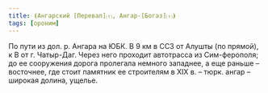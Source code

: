 ```yaml
---
title: ⦗Ангарский [Перевал]⒯, Ангар-[Богаз]⒯⦘
tags: [ороним]
---
```


По пути из дол. р. Ангара на ЮБК. В 9 км в ССЗ от Алушты (по прямой), к В от г.
Чатыр-Даг. Через него проходит автотрасса из Сим-ферополя; до ее сооружения
дорога пролегала немного западнее, а еще раньше – восточнее, где стоит памятник
ее строителям в ХIХ в. – тюрк. ангар – широкая долина, ущелье.
